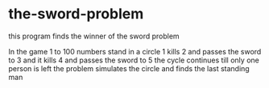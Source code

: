 # the-sword-problem
this program finds the winner of the sword problem

In the game 1 to 100 numbers stand in a circle
1 kills 2 and passes the sword to 3 and it kills 4 and passes the sword to 5 the cycle continues till only one person is left
the problem simulates the circle and finds the last standing man
